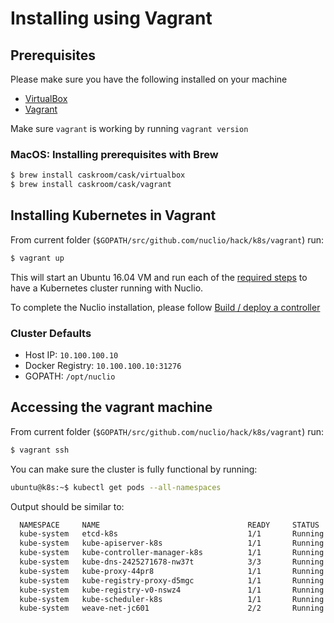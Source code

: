 # Installing using Vagrant

## Prerequisites

Please make sure you have the following installed on your machine

- [VirtualBox](https://www.virtualbox.org/)
- [Vagrant](https://www.vagrantup.com/)

Make sure `vagrant` is working by running `vagrant version`

### MacOS: Installing prerequisites with Brew

```bash
$ brew install caskroom/cask/virtualbox
$ brew install caskroom/cask/vagrant
```

## Installing Kubernetes in Vagrant

From current folder (`$GOPATH/src/github.com/nuclio/hack/k8s/vagrant`) run:

```bash
$ vagrant up
```

This will start an Ubuntu 16.04 VM and run each of the [required steps](../README.md) to have a Kubernetes cluster running with Nuclio.

To complete the Nuclio installation, please follow [Build / deploy a controller](../README.md#build--deploy-a-controller)

### Cluster Defaults

- Host IP: `10.100.100.10`
- Docker Registry: `10.100.100.10:31276`
- GOPATH: `/opt/nuclio`

## Accessing the vagrant machine

From current folder (`$GOPATH/src/github.com/nuclio/hack/k8s/vagrant`) run:

```bash
$ vagrant ssh
```

You can make sure the cluster is fully functional by running:

```bash
ubuntu@k8s:~$ kubectl get pods --all-namespaces
```
Output should be similar to:
```bash
  NAMESPACE     NAME                                 READY     STATUS    RESTARTS   AGE
  kube-system   etcd-k8s                             1/1       Running   0          8m
  kube-system   kube-apiserver-k8s                   1/1       Running   0          8m
  kube-system   kube-controller-manager-k8s          1/1       Running   0          8m
  kube-system   kube-dns-2425271678-nw37t            3/3       Running   0          8m
  kube-system   kube-proxy-44pr8                     1/1       Running   0          8m
  kube-system   kube-registry-proxy-d5mgc            1/1       Running   0          8m
  kube-system   kube-registry-v0-nswz4               1/1       Running   0          8m
  kube-system   kube-scheduler-k8s                   1/1       Running   0          8m
  kube-system   weave-net-jc601                      2/2       Running   0          8m
```